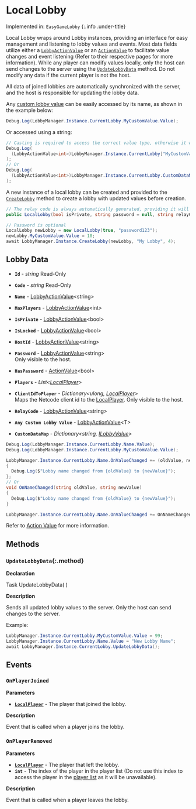# Local Lobby

Implemented in: `EasyGameLobby`
{:.info .under-title}
<!-- markdownlint-disable MD051 -->
Local Lobby wraps around Lobby instances, providing an interface for easy management and listening to lobby values and events. Most data fields utilize either a [`LobbyActionValue`](../others/action-value.md#lobby-action-value) or an [`ActionValue`](../others/action-value.md) to facilitate value changes and event listening (Refer to their respective pages for more information). While any player can modify values locally, only the host can send changes to the server using the [`UpdateLobbyData`](#updatelobbydata) method. Do not modify any data if the current player is not the host.
<!-- markdownlint-enable MD051 -->
All data of joined lobbies are automatically synchronized with the server, and the host is responsible for updating the lobby data.

Any [custom lobby value](../getting-started/lobby-settings.md#custom-lobby-and-player-values) can be easily accessed by its name, as shown in the example below:

```csharp
Debug.Log(LobbyManager.Instance.CurrentLobby.MyCustomValue.Value);
```

Or accessed using a string:

```csharp
// Casting is required to access the correct value type, otherwise it will always return the value as a string.
Debug.Log(
  (LobbyActionValue<int>)LobbyManager.Instance.CurrentLobby["MyCustomValue"].Value
);
// Or
Debug.Log(
  (LobbyActionValue<int>)LobbyManager.Instance.CurrentLobby.CustomDataMap["MyCustomValue"].Value
);
```

A new instance of a local lobby can be created and provided to the [`CreateLobby`](../managing-lobbies/lobby-manager.md#createlobby) method to create a lobby with updated values before creation.

```csharp title="Local Lobby Constructor"
// The relay code is always automatically generated, providing it will have no effect.
public LocalLobby(bool isPrivate, string password = null, string relayCode = null)
```

```csharp
// Password is optional
LocalLobby newLobby = new LocalLobby(true, "password123");
newLobby.MyCustomValue.Value = 10;
await LobbyManager.Instance.CreateLobby(newLobby, "My Lobby", 4);
```

## Lobby Data

- **`Id`** - *string* Read-Only
- **`Code`** - *string* Read-Only
- **`Name`** - [LobbyActionValue](../others/action-value.md#lobby-action-value)<string\>
- **`MaxPlayers`** - [LobbyActionValue](../others/action-value.md#lobby-action-value)<int\>
- **`IsPrivate`** - [LobbyActionValue](../others/action-value.md#lobby-action-value)<bool\>
- **`IsLocked`** - [LobbyActionValue](../others/action-value.md#lobby-action-value)<bool\>
- **`HostId`** - [LobbyActionValue](../others/action-value.md#lobby-action-value)<string\>
- **`Password`** - [LobbyActionValue](../others/action-value.md#lobby-action-value)<string\>  
Only visible to the host.

- **`HasPassword`** - [ActionValue](../others/action-value.md)<bool\>
- **`Players`** - *List<[LocalPlayer](local-player.md)\>*
- **`ClientIdToPlayer`** - *Dictionary<ulong, [LocalPlayer](local-player.md)\>*  
Maps the Netcode client id to the [LocalPlayer](local-player.md).
Only visible to the host.

- **`RelayCode`** - [LobbyActionValue](../others/action-value.md#lobby-action-value)<string\>
- **`Any Custom Lobby Value`** - [LobbyActionValue](../others/action-value.md#lobby-action-value)<T\>
- **`CustomDataMap`** - *Dictionary<string, [ILobbyValue](../others/custom-value-types.md)\>*

```csharp title="Reading lobby values"
Debug.Log(LobbyManager.Instance.CurrentLobby.Name.Value);
Debug.Log(LobbyManager.Instance.CurrentLobby.MyCustomValue.Value);
```

```csharp title="Listening to lobby value changes"
LobbyManager.Instance.CurrentLobby.Name.OnValueChanged += (oldValue, newValue) =>
{
  Debug.Log($"Lobby name changed from {oldValue} to {newValue}");
};
// Or
void OnNameChanged(string oldValue, string newValue)
{
  Debug.Log($"Lobby name changed from {oldValue} to {newValue}");
}

LobbyManager.Instance.CurrentLobby.Name.OnValueChanged += OnNameChanged;
```

Refer to [Action Value](../others/action-value.md) for more information.

## Methods

### `UpdateLobbyData`{:.method}

**Declaration**

<span class="code"><span class="return">Task</span> <span class="method">UpdateLobbyData</span>( )</span>

**Description**

Sends all updated lobby values to the server. Only the host can send changes to the server.

Example:

```csharp
LobbyManager.Instance.CurrentLobby.MyCustomValue.Value = 99;
LobbyManager.Instance.CurrentLobby.Name.Value = "New Lobby Name";
await LobbyManager.Instance.CurrentLobby.UpdateLobbyData();
```

## Events

### `OnPlayerJoined`

**Parameters**

- **[`LocalPlayer`](local-player.md)** - The player that joined the lobby.

**Description**

Event that is called when a player joins the lobby.

### `OnPlayerRemoved`

**Parameters**

- **[`LocalPlayer`](local-player.md)** - The player that left the lobby.
- **`int`** - The index of the player in the player list (Do not use this index to access the player in the [player list](#lobby-data) as it will be unavailable).

**Description**

Event that is called when a player leaves the lobby.

